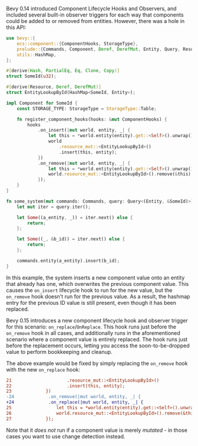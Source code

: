 <!-- Component Lifecycle Hook & Observer Trigger for replaced values -->
<!-- https://github.com/bevyengine/bevy/pull/14212 -->

Bevy 0.14 introduced Component Lifecycle Hooks and Observers, and included several built-in observer triggers for each way that components could be added to or removed from entities. However, there was a hole in this API:

```rust
use bevy::{
    ecs::component::{ComponentHooks, StorageType},
    prelude::{Commands, Component, Deref, DerefMut, Entity, Query, Resource},
    utils::HashMap,
};

#[derive(Hash, PartialEq, Eq, Clone, Copy)]
struct SomeId(u32);

#[derive(Resource, Deref, DerefMut)]
struct EntityLookupById(HashMap<SomeId, Entity>);

impl Component for SomeId {
    const STORAGE_TYPE: StorageType = StorageType::Table;

    fn register_component_hooks(hooks: &mut ComponentHooks) {
        hooks
            .on_insert(|mut world, entity, _| {
                let this = *world.entity(entity).get::<Self>().unwrap();
                world
                    .resource_mut::<EntityLookupById>()
                    .insert(this, entity);
            })
            .on_remove(|mut world, entity, _| {
                let this = *world.entity(entity).get::<Self>().unwrap();
                world.resource_mut::<EntityLookupById>().remove(&this);
            });
    }
}

fn some_system(mut commands: Commands, query: Query<(Entity, &SomeId)>) {
    let mut iter = query.iter();

    let Some((a_entity, _)) = iter.next() else {
        return;
    };

    let Some((_, &b_id)) = iter.next() else {
        return;
    };

    commands.entity(a_entity).insert(b_id);
}
```

In this example, the system inserts a new component value onto an entity that already has one,
which overwrites the previous component value.
This causes the `on_insert` lifecycle hook to run for the new value,
but the `on_remove` hook doesn't run for the previous value.
As a result, the hashmap entry for the previous ID value is still present, even though it has been replaced.

Bevy 0.15 introduces a new component lifecycle hook and observer trigger for this scenario: `on_replace`/`OnReplace`.
This hook runs just before the `on_remove` hook in all cases,
and additionally runs in the aforementioned scenario where a component value is entirely replaced.
The hook runs just before the replacement occurs,
letting you access the soon-to-be-dropped value to perform bookkeeping and cleanup.

The above example would be fixed by simply replacing the `on_remove` hook with the new `on_replace` hook:

```diff
21                     .resource_mut::<EntityLookupById>()                                          
22                     .insert(this, entity);       
23             })                                   
-24             .on_remove(|mut world, entity, _| {  
+24             .on_replace(|mut world, entity, _| {
25                 let this = *world.entity(entity).get::<Self>().unwrap();                         
26                 world.resource_mut::<EntityLookupById>().remove(&this);                          
27             });                                  
```


Note that it *does not* run if a component value is merely *mutated* - in those cases you want to use change detection instead.

